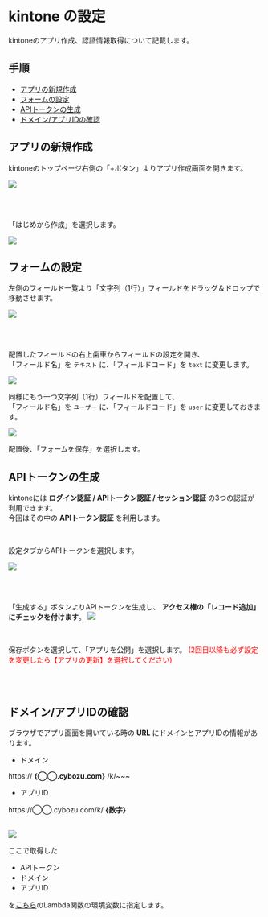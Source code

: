 # kintone の設定

kintoneのアプリ作成、認証情報取得について記載します。

## 手順

- [アプリの新規作成](#step1)
- [フォームの設定](#step2)
- [APIトークンの生成](#step3)
- [ドメイン/アプリIDの確認](#step4)

<h2 id="step1">アプリの新規作成</h2>

kintoneのトップページ右側の「+ボタン」よりアプリ作成画面を開きます。

<img src="https://kintone-devcamp2019-soracom.s3-ap-northeast-1.amazonaws.com/kintone-capture1.png"/>

<br/><br/>

「はじめから作成」を選択します。

<img src="https://kintone-devcamp2019-soracom.s3-ap-northeast-1.amazonaws.com/kintone-capture2.png"/>

<h2 id="step2">フォームの設定</h2>

左側のフィールド一覧より「文字列（1行）」フィールドをドラッグ＆ドロップで移動させます。

<img src="https://kintone-devcamp2019-soracom.s3-ap-northeast-1.amazonaws.com/kintone-capture3.png"/>

<br/><br/>

配置したフィールドの右上歯車からフィールドの設定を開き、<br/>
「フィールド名」を `テキスト` に、「フィールドコード」を `text` に変更します。

<img src="https://docs.google.com/drawings/d/e/2PACX-1vRLXZF-xWfqa2JM86fPWty5gltf4dUOT_XrMF2aMS9nvxcshB_kLeIRNFCvgjQu-0SrS_X0xcLVAF2t/pub?w=930&amp;h=489">

<br/>

同様にもう一つ文字列（1行）フィールドを配置して、<br/>
「フィールド名」を `ユーザー` に、「フィールドコード」を `user` に変更しておきます。

<img src="https://docs.google.com/drawings/d/e/2PACX-1vR636qxYfpOPWlUoNe4ub5LNVvCyzmt_Fg1mZwonHF9_50Xq5PAMBEmZ5oCU4NmC8ivKRfmk158e5In/pub?w=929&amp;h=487">

<br/>

配置後、「フォームを保存」を選択します。

<h2 id="step3">APIトークンの生成</h2>

kintoneには **ログイン認証 / APIトークン認証 / セッション認証** の3つの認証が利用できます。<br/>
今回はその中の **APIトークン認証** を利用します。<br/>

<br/>

設定タブからAPIトークンを選択します。

<img src="https://kintone-devcamp2019-soracom.s3-ap-northeast-1.amazonaws.com/kintone-capture5.png"/>

<br/><br/>

「生成する」ボタンよりAPIトークンを生成し、 **アクセス権の「レコード追加」にチェックを付けます**。
<img src="https://kintone-devcamp2019-soracom.s3-ap-northeast-1.amazonaws.com/kintone-capture6.png"/>

<br/>

保存ボタンを選択して、「アプリを公開」を選択します。
<font color="red">(2回目以降も必ず設定を変更したら【アプリの更新】を選択してください)</font>

<br/><br/>

<h2 id="step4">ドメイン/アプリIDの確認</h2>

ブラウザでアプリ画面を開いている時の **URL** にドメインとアプリIDの情報があります。

- ドメイン

https:// **{◯◯.cybozu.com}** /k/~~~

- アプリID

https://◯◯.cybozu.com/k/ **{数字}**

<br/>

<img src="https://kintone-devcamp2019-soracom.s3-ap-northeast-1.amazonaws.com/kintone-capture7.png"/>

<br/>

ここで取得した

- APIトークン
- ドメイン
- アプリID

を[こちら](aws-lambda-setting.md#step4)のLambda関数の環境変数に指定します。
